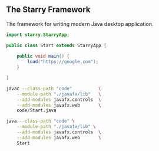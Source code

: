 ## The Starry Framework

The framework for writing modern Java desktop application.


```java
import starry.StarryApp;

public class Start extends StarryApp {
	
	public void main() {
		load("https://google.com");
	}

}
```

```bash
javac --class-path "code"          \
	--module-path "./javafx/lib"   \
	--add-modules javafx.controls  \
	--add-modules javafx.web       \
	code/Start.java
```


```bash
java --class-path "code" \
	--module-path "./javafx/lib" \
	--add-modules javafx.controls  \
	--add-modules javafx.web       \
	Start
```